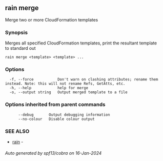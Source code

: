 ## rain merge

Merge two or more CloudFormation templates

### Synopsis

Merges all specified CloudFormation templates, print the resultant template to standard out

```
rain merge <template> <template> ...
```

### Options

```
  -f, --force           Don't warn on clashing attributes; rename them instead. Note: this will not rename Refs, GetAtts, etc.
  -h, --help            help for merge
  -o, --output string   Output merged template to a file
```

### Options inherited from parent commands

```
      --debug       Output debugging information
      --no-colour   Disable colour output
```

### SEE ALSO

* [rain](index.md)	 - 

###### Auto generated by spf13/cobra on 16-Jan-2024
